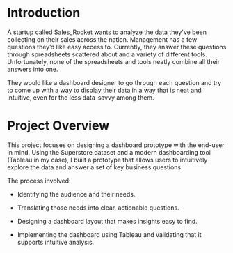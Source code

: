 # Introduction
A startup called Sales_Rocket wants to analyze the data they've been collecting on their sales across the nation. 
Management has a few questions they’d like easy access to. Currently, they answer these questions through spreadsheets 
scattered about and a variety of different tools. Unfortunately, none of the spreadsheets and tools neatly combine all their answers into one.

They would like a dashboard designer to go through each question and try to come up with a way to display their data in a way that is neat and intuitive, even for the less data-savvy among them.

# Project Overview
This project focuses on designing a dashboard prototype with the end-user in mind. Using the Superstore dataset and a modern dashboarding tool (Tableau in my case), I built a prototype that allows users to intuitively explore the data and answer a set of key business questions.

The process involved:

* Identifying the audience and their needs.

* Translating those needs into clear, actionable questions.

* Designing a dashboard layout that makes insights easy to find.

* Implementing the dashboard using Tableau and validating that it supports intuitive analysis.

